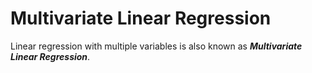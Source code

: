 # Multivariate Linear Regression

Linear regression with multiple variables is also known as _**Multivariate Linear Regression**_.
